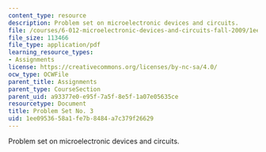 ```yaml
---
content_type: resource
description: Problem set on microelectronic devices and circuits.
file: /courses/6-012-microelectronic-devices-and-circuits-fall-2009/1ee0953658a1fe7b8484a7c379f26629_MIT6_012F09_assn03.pdf
file_size: 113466
file_type: application/pdf
learning_resource_types:
- Assignments
license: https://creativecommons.org/licenses/by-nc-sa/4.0/
ocw_type: OCWFile
parent_title: Assignments
parent_type: CourseSection
parent_uid: a93377e0-e95f-7a5f-8e5f-1a07e05635ce
resourcetype: Document
title: Problem Set No. 3
uid: 1ee09536-58a1-fe7b-8484-a7c379f26629
---
```

Problem set on microelectronic devices and circuits.